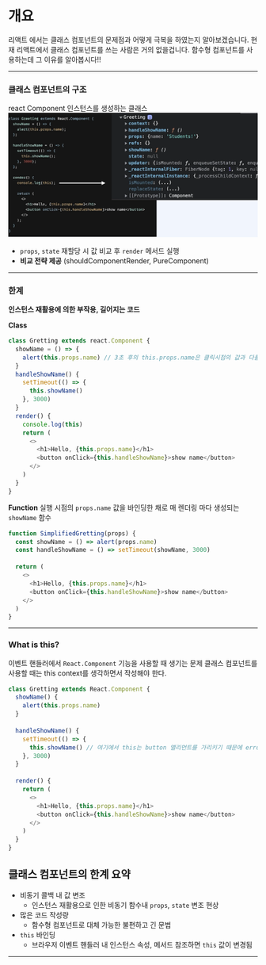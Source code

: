 # 개요

리액트 에서는 클래스 컴포넌트의 문제점과 어떻게 극복을 하였는지 알아보겠습니다.
현재 리액트에서 클래스 컴포넌트를 쓰는 사람은 거의 없을겁니다.
함수형 컴포넌트를 사용하는데 그 이유를 알아봅시다!!

---

### 클래스 컴포넌트의 구조
react Component 인스턴스를 생성하는 클래스
![](../image/스크린샷%202024-01-21%20203349.png)

* `props`, `state` 재할당 시 값 비교 후 `render` 메서드 실행
* **비교 전략 제공** (shouldComponentRender, PureComponent)

---

### 한계
**인스턴스 재활용에 의한 부작용, 길어지는 코드**

**Class**
```js
class Gretting extends react.Component {
  showName = () => {
    alert(this.props.name) // 3초 후의 this.props.name은 클릭시점의 값과 다를 수 있다
  }
  handleShowName() {
    setTimeout(() => {
      this.showName()
    }, 3000)
  }
  render() {
    console.log(this)
    return (
      <>
        <h1>Hello, {this.props.name}</h1>
        <button onClick={this.handleShowName}>show name</button>
      </>
    )
  }
}

```

**Function**
실행 시점의 `props.name` 값을 바인딩한 채로 매 렌더링 마다 생성되는 `showName` 함수
```js
function SimplifiedGretting(props) {
  const showName = () => alert(props.name)
  const handleShowName = () => setTimeout(showName, 3000)

  return (
    <>
      <h1>Hello, {this.props.name}</h1>
      <button onClick={this.handleShowName}>show name</button>
    </>
  )
}

```

---
### What is this?
이벤트 핸들러에서 `React.Component` 기능을 사용할 때 생기는 문제
클래스 컴포넌트를 사용할 때는 this context를 생각하면서 작성해야 한다.

```js
class Gretting extends React.Component {
  showName() {
    alert(this.props.name)
  }
  
  handleShowName() {
    setTimeout(() => {
      this.showName() // 여기에서 this는 button 앨리먼트를 가리키기 때문에 error❗
    }, 3000)
  }

  render() {
    return (
      <>
        <h1>Hello, {this.props.name}</h1>
        <button onClick={this.handleShowName}>show name</button>
      </>
    )
  }
}

```

## 클래스 컴포넌트의 한계 요약
* 비동기 콜백 내 값 변조
	* 인스턴스 재활용으로 인한 비동기 함수내 `props`, `state` 변조 현상
* 많은 코드 작성량
	* 함수형 컴포넌트로 대체 가능한 불편하고 긴 문법
* `this` 바인딩
	* 브라우저 이벤트 핸들러 내 인스턴스 속성, 메서드 참조하면 `this` 값이 변경됨


---
